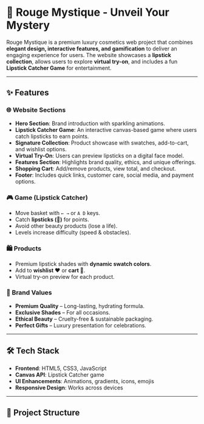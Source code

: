 # 💄 Rouge Mystique - Unveil Your Mystery  

Rouge Mystique is a premium luxury cosmetics web project that combines **elegant design, interactive features, and gamification** to deliver an engaging experience for users. The website showcases a **lipstick collection**, allows users to explore **virtual try-on**, and includes a fun **Lipstick Catcher Game** for entertainment.  

---

## ✨ Features  

### 🌐 Website Sections  
- **Hero Section**: Brand introduction with sparkling animations.  
- **Lipstick Catcher Game**: An interactive canvas-based game where users catch lipsticks to earn points.  
- **Signature Collection**: Product showcase with swatches, add-to-cart, and wishlist options.  
- **Virtual Try-On**: Users can preview lipsticks on a digital face model.  
- **Features Section**: Highlights brand quality, ethics, and unique offerings.  
- **Shopping Cart**: Add/remove products, view total, and checkout.  
- **Footer**: Includes quick links, customer care, social media, and payment options.  

### 🎮 Game (Lipstick Catcher)  
- Move basket with `← →` or `A D` keys.  
- Catch **lipsticks (💄)** for points.  
- Avoid other beauty products (lose a life).  
- Levels increase difficulty (speed & obstacles).  

### 🛍️ Products  
- Premium lipstick shades with **dynamic swatch colors**.  
- Add to **wishlist ❤️** or **cart 🛒**.  
- Virtual try-on preview for each product.  

### 💎 Brand Values  
- **Premium Quality** – Long-lasting, hydrating formula.  
- **Exclusive Shades** – For all occasions.  
- **Ethical Beauty** – Cruelty-free & sustainable packaging.  
- **Perfect Gifts** – Luxury presentation for celebrations.  

---

## 🛠️ Tech Stack  

- **Frontend**: HTML5, CSS3, JavaScript  
- **Canvas API**: Lipstick Catcher game  
- **UI Enhancements**: Animations, gradients, icons, emojis  
- **Responsive Design**: Works across devices  

---

## 📂 Project Structure  

